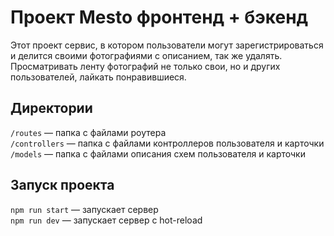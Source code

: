 # Проект Mesto фронтенд + бэкенд

Этот проект сервис, в котором пользователи могут зарегистрироваться и делится своими фотографиями с описанием, так же удалять. Просматривать ленту фотографий не только свои, но и других пользователей, лайкать понравившиеся.

## Директории

`/routes` — папка с файлами роутера  
`/controllers` — папка с файлами контроллеров пользователя и карточки   
`/models` — папка с файлами описания схем пользователя и карточки  

## Запуск проекта

`npm run start` — запускает сервер   
`npm run dev` — запускает сервер с hot-reload

